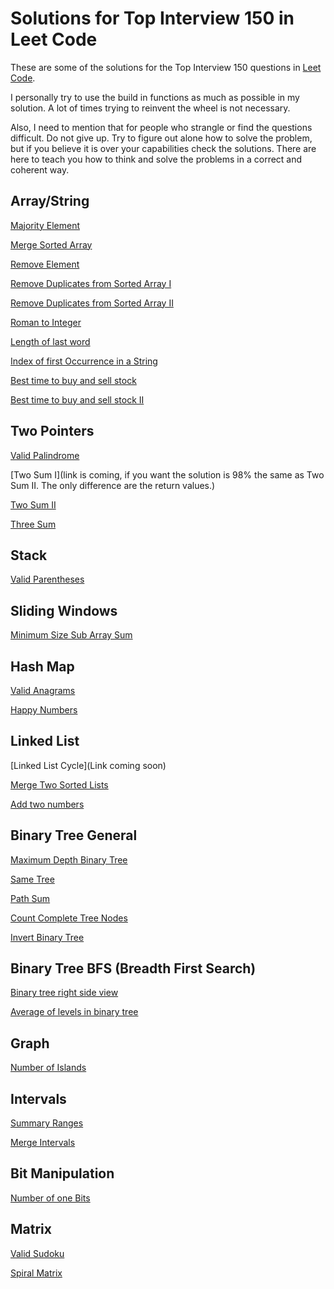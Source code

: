 # Solutions for Top Interview 150 in Leet Code

These are some of the solutions for the Top Interview 150 questions in [Leet Code](https://leetcode.com/studyplan/top-interview-150/).

I personally try to use the build in functions as much as possible in my solution. A lot of times trying to reinvent the wheel is not necessary.

Also, I need to mention that for people who strangle or find the questions difficult. Do not give up. Try to figure out alone how to solve the problem, but if you believe it is over your capabilities check the solutions.
There are here to teach you how to think and solve the problems in a correct and coherent way.

## Array/String

[Majority Element](https://github.com/georgiosKachrimanis/leetCode150/blob/9c5da512d13bb1dac47c2e64dee19ba9d9c923e6/ArrayString/majorityElement.cpp)

[Merge Sorted Array](https://github.com/georgiosKachrimanis/leetCode150/blob/82afdce3fc500c3b5b2db347ded469ed565b2103/Array_String/mergeSortedArray.cpp)

[Remove Element](https://github.com/georgiosKachrimanis/leetCode150/blob/82afdce3fc500c3b5b2db347ded469ed565b2103/Array_String/removeElement.cpp)

[Remove Duplicates from Sorted Array I](https://github.com/georgiosKachrimanis/leetCode150/blob/82afdce3fc500c3b5b2db347ded469ed565b2103/Array_String/removeDuplicatesFromSortedArrayI.cpp)

[Remove Duplicates from Sorted Array II](https://github.com/georgiosKachrimanis/leetCode150/blob/82afdce3fc500c3b5b2db347ded469ed565b2103/Array_String/removeDuplicatesFromSortedArrayII.cpp)

[Roman to Integer](https://github.com/georgiosKachrimanis/leetCode150/blob/fcc16c0588d60830c5f052e8dc2a768f3df16d64/Array_String/romanToInteger.cpp)

[Length of last word](https://github.com/georgiosKachrimanis/leetCode150/blob/801d38fae3cbf6c4d4e595b5c93b01662487d04e/ArrayString/lengthOfLastWord.cpp)

[Index of first Occurrence in a String](https://github.com/georgiosKachrimanis/leetCode150/blob/b0e6c793ffdef3718979f3353cda70e282b15665/ArrayString/indexFirstOccurrence.cpp)

[Best time to buy and sell stock](https://github.com/georgiosKachrimanis/leetCode150/blob/1141510b30b738661f2468c56433abdd74263c04/ArrayString/bestTimeToSell.cpp)

[Best time to buy and sell stock II](https://github.com/georgiosKachrimanis/leetCode150/blob/1141510b30b738661f2468c56433abdd74263c04/ArrayString/bestTimeToSell2.cpp)

## Two Pointers

[Valid Palindrome](https://github.com/georgiosKachrimanis/leetCode150/blob/6e051d3860d0fa8840988fcb865d611ab4557feb/TwoPointers/validPalindrome.cpp)

[Two Sum I](link is coming, if you want the solution is 98% the same as Two Sum II. The only difference are the return values.)

[Two Sum II](https://github.com/georgiosKachrimanis/leetCode150/blob/9c5da512d13bb1dac47c2e64dee19ba9d9c923e6/TwoPointers/twoSumII.cpp)

[Three Sum](https://github.com/georgiosKachrimanis/leetCode150/blob/1141510b30b738661f2468c56433abdd74263c04/TwoPointers/3Sum.cpp)

## Stack

[Valid Parentheses](https://github.com/georgiosKachrimanis/leetCode150/blob/fe04f587b8dd38d264b30c47f78185b3e0f174b3/Stack/validParentheses.cpp)

## Sliding Windows

[Minimum Size Sub Array Sum](https://github.com/georgiosKachrimanis/leetCode150/blob/b440dcd6297422d34a0c5f47e6532a437cfdd289/slidingWindows/minimumSizeSubArraySum.cpp)

## Hash Map

[Valid Anagrams](https://github.com/georgiosKachrimanis/leetCode150/blob/fe04f587b8dd38d264b30c47f78185b3e0f174b3/Hashmap/validAnagram.cpp)

[Happy Numbers](https://github.com/georgiosKachrimanis/leetCode150/blob/de56d8cf4021fdc29257c83965514ba6c5e795d6/Hashmap/happyNumber.cpp)

## Linked List

[Linked List Cycle](Link coming soon)

[Merge Two Sorted Lists](https://github.com/georgiosKachrimanis/leetCode150/blob/fe04f587b8dd38d264b30c47f78185b3e0f174b3/LinkedList/mergeTwoSortedLists.cpp)

[Add two numbers](https://github.com/georgiosKachrimanis/leetCode150/blob/801d38fae3cbf6c4d4e595b5c93b01662487d04e/LinkedList/addTwoNumbers.cpp)

## Binary Tree General

[Maximum Depth Binary Tree](https://github.com/georgiosKachrimanis/leetCode150/blob/fe04f587b8dd38d264b30c47f78185b3e0f174b3/BinaryTreeGeneral/maximumDepthBinaryTree.cpp)

[Same Tree](https://github.com/georgiosKachrimanis/leetCode150/blob/de56d8cf4021fdc29257c83965514ba6c5e795d6/BinaryTreeGeneral/sameTree.cpp)

[Path Sum](https://github.com/georgiosKachrimanis/leetCode150/blob/2cf673369d48b2aad6b1166fd6b984d302ecad93/BinaryTreeGeneral/pathSum.cpp)

[Count Complete Tree Nodes](https://github.com/georgiosKachrimanis/leetCode150/blob/07605e9f9c2443f5c8b3ca170b62c5a3719d87f8/BinaryTreeGeneral/countCompleteTreeNodes.cpp)

[Invert Binary Tree](https://github.com/georgiosKachrimanis/leetCode150/blob/e9592f89611c3090627e24359ad35fcee0d41da5/BinaryTreeGeneral/InvertBinaryTree.cpp)

## Binary Tree BFS (Breadth First Search)

[Binary tree right side view](https://github.com/georgiosKachrimanis/leetCode150/blob/91985c083ef7b087e7cc0c854c2a4800560a025e/Binary%20Tree%20BFS/BInaryTreeRightSideView.cpp)

[Average of levels in binary tree](https://github.com/georgiosKachrimanis/leetCode150/blob/91985c083ef7b087e7cc0c854c2a4800560a025e/Binary%20Tree%20BFS/AverageOfLevelsInBinaryTree.cpp)

## Graph

[Number of Islands](https://github.com/georgiosKachrimanis/leetCode150/blob/9c2195dce65859d3fbd8cb06e815fb4d8d400558/Graph/NumberOfIslands.cpp)

## Intervals

[Summary Ranges](https://github.com/georgiosKachrimanis/leetCode150/blob/0a4cf90eab37a61243dd13bfb1a576da9dfa98a9/Intervals/SummaryRanges.cpp)

[Merge Intervals](https://github.com/georgiosKachrimanis/leetCode150/blob/d12e5f0556aba241a7d0b4e2be813816874703cc/Intervals/mergeIntervals.cpp)

## Bit Manipulation

[Number of one Bits](https://github.com/georgiosKachrimanis/leetCode150/blob/9c5da512d13bb1dac47c2e64dee19ba9d9c923e6/Bit%20Manipulation/numberOf1Bits.cpp)

## Matrix

[Valid Sudoku](https://github.com/georgiosKachrimanis/leetCode150/blob/9c5da512d13bb1dac47c2e64dee19ba9d9c923e6/matrix/validSoduko.cpp)

[Spiral Matrix](https://github.com/georgiosKachrimanis/leetCode150/blob/b440dcd6297422d34a0c5f47e6532a437cfdd289/matrix/spiralMatrix.cpp)
